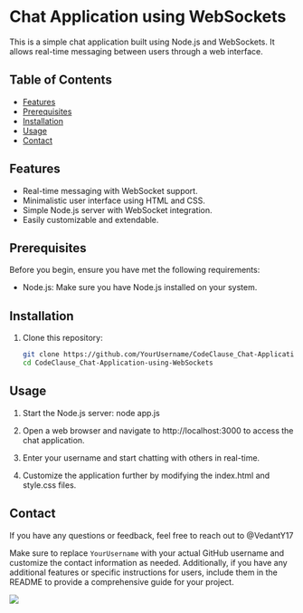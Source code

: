 # Chat Application using WebSockets

This is a simple chat application built using Node.js and WebSockets. It allows real-time messaging between users through a web interface.

## Table of Contents
- [Features](#features)
- [Prerequisites](#prerequisites)
- [Installation](#installation)
- [Usage](#usage)
- [Contact](#contact)

## Features
- Real-time messaging with WebSocket support.
- Minimalistic user interface using HTML and CSS.
- Simple Node.js server with WebSocket integration.
- Easily customizable and extendable.

## Prerequisites
Before you begin, ensure you have met the following requirements:
- Node.js: Make sure you have Node.js installed on your system.

## Installation
1. Clone this repository:
   ```bash
   git clone https://github.com/YourUsername/CodeClause_Chat-Application-using-WebSockets.git
   cd CodeClause_Chat-Application-using-WebSockets

## Usage
1. Start the Node.js server:
node app.js

2. Open a web browser and navigate to http://localhost:3000 to access the chat application.

3. Enter your username and start chatting with others in real-time.

4. Customize the application further by modifying the index.html and style.css files.

## Contact
If you have any questions or feedback, feel free to reach out to @VedantY17

Make sure to replace `YourUsername` with your actual GitHub username and customize the contact information as needed. Additionally, if you have any additional features or specific instructions for users, include them in the README to provide a comprehensive guide for your project.

<img src="Screenshot(778).png">
